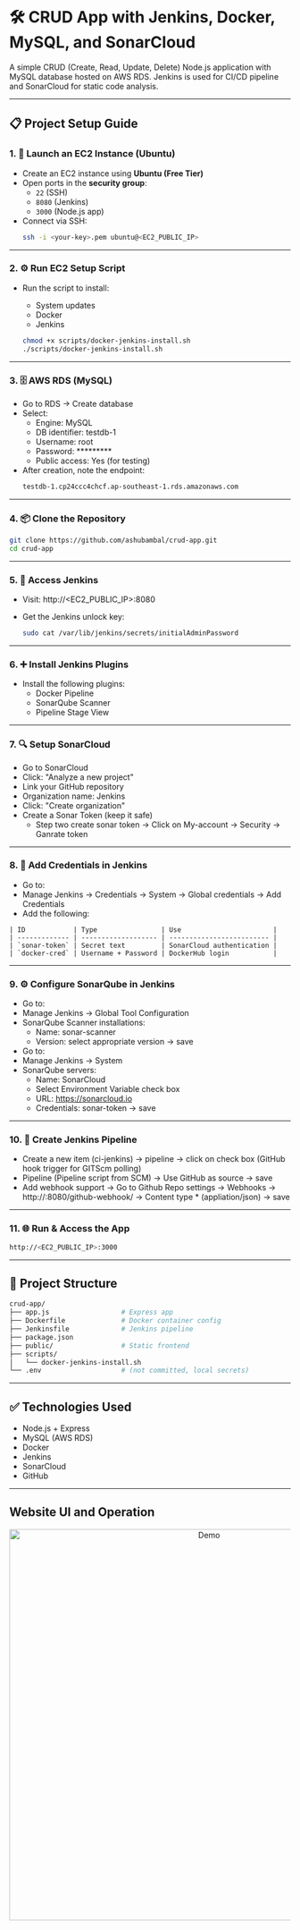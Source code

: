 # 🛠️ CRUD App with Jenkins, Docker, MySQL, and SonarCloud

A simple CRUD (Create, Read, Update, Delete) Node.js application with MySQL database hosted on AWS RDS. Jenkins is used for CI/CD pipeline and SonarCloud for static code analysis.

---

## 📋 Project Setup Guide

### 1. 🚀 Launch an EC2 Instance (Ubuntu)

- Create an EC2 instance using **Ubuntu (Free Tier)**
- Open ports in the **security group**:
  - `22` (SSH)
  - `8080` (Jenkins)
  - `3000` (Node.js app)
- Connect via SSH:
  ```bash
  ssh -i <your-key>.pem ubuntu@<EC2_PUBLIC_IP>
  ```
---

### 2. ⚙️ Run EC2 Setup Script

- Run the script to install:
    - System updates
    - Docker
    - Jenkins

  ```bash
  chmod +x scripts/docker-jenkins-install.sh
  ./scripts/docker-jenkins-install.sh
  ```
---

### 3. 🗄️ AWS RDS (MySQL)

- Go to RDS → Create database
- Select:
    - Engine: MySQL
    - DB identifier: testdb-1
    - Username: root
    - Password: *********
    - Public access: Yes (for testing)
- After creation, note the endpoint:
  ```bash
  testdb-1.cp24ccc4chcf.ap-southeast-1.rds.amazonaws.com
  ```

---

### 4. 📦 Clone the Repository

  ```bash
  git clone https://github.com/ashubambal/crud-app.git
  cd crud-app
  ```

---

### 5. 🔐 Access Jenkins

- Visit: http://<EC2_PUBLIC_IP>:8080
- Get the Jenkins unlock key:

  ```bash
  sudo cat /var/lib/jenkins/secrets/initialAdminPassword
  ```
---

### 6. ➕ Install Jenkins Plugins

- Install the following plugins:
    - Docker Pipeline
    - SonarQube Scanner
    - Pipeline Stage View

---

### 7. 🔍 Setup SonarCloud

- Go to SonarCloud
- Click: "Analyze a new project"
- Link your GitHub repository
- Organization name: Jenkins
- Click: "Create organization"
- Create a Sonar Token (keep it safe)
    - Step two create sonar token -> Click on My-account -> Security -> Ganrate token

---

### 8. 🔑 Add Credentials in Jenkins

- Go to:
- Manage Jenkins → Credentials → System → Global credentials → Add Credentials
- Add the following:
```
| ID            | Type                | Use                       |
| ------------- | ------------------- | ------------------------- |
| `sonar-token` | Secret text         | SonarCloud authentication |
| `docker-cred` | Username + Password | DockerHub login           |
```  
---

### 9. ⚙️ Configure SonarQube in Jenkins

- Go to:
- Manage Jenkins → Global Tool Configuration
- SonarQube Scanner installations:
    - Name: sonar-scanner
    - Version: select appropriate version -> save
- Go to:
- Manage Jenkins → System   
- SonarQube servers:
    - Name: SonarCloud
    - Select Environment Variable check box
    - URL: https://sonarcloud.io
    - Credentials: sonar-token -> save

---

### 10. 🚀 Create Jenkins Pipeline

- Create a new item (ci-jenkins) -> pipeline -> click on check box (GitHub hook trigger for GITScm polling)
- Pipeline (Pipeline script from SCM) -> Use GitHub as source -> save
- Add webhook support -> Go to Github Repo settings -> Webhooks -> http://<EC2-IP>:8080/github-webhook/ -> Content type * (appliation/json) -> save

---

### 11. 🌐 Run & Access the App

  ```bash
  http://<EC2_PUBLIC_IP>:3000
  ```
---

## 📁 Project Structure

  ```bash
crud-app/
├── app.js                  # Express app
├── Dockerfile              # Docker container config
├── Jenkinsfile             # Jenkins pipeline
├── package.json
├── public/                 # Static frontend
├── scripts/
│   └── docker-jenkins-install.sh
└── .env                    # (not committed, local secrets)
  ```
---

## ✅ Technologies Used

- Node.js + Express
- MySQL (AWS RDS)
- Docker
- Jenkins
- SonarCloud
- GitHub

---

## Website UI and Operation

<p align="center">
  <img src="assets/output.gif" alt="Demo" width="700">
</p>



